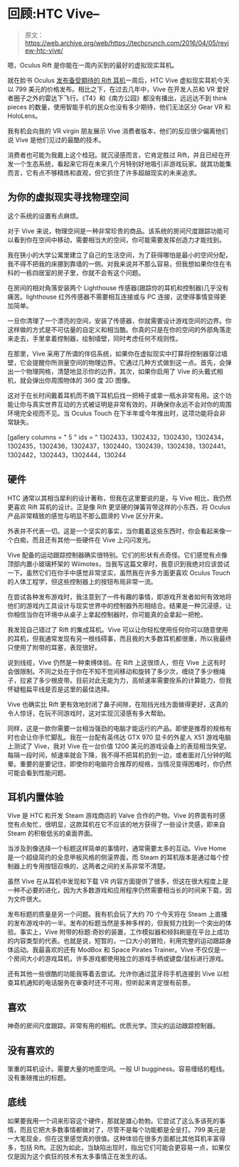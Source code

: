 # 回顾:HTC Vive–

> 原文：<https://web.archive.org/web/https://techcrunch.com/2016/04/05/review-htc-vive/>

嗯，Oculus Rift 是你能在一周内买到的最好的虚拟现实耳机。

就在脸书 Oculus [发布备受期待的 Rift 耳机](https://web.archive.org/web/20220810112821/https://beta.techcrunch.com/2016/03/28/review-the-oculus-rift/)一周后，HTC Vive 虚拟现实耳机今天以 799 美元的价格发布。相比之下，在过去几年中，Vive 在开发人员和 VR 爱好者圈子之外的雷达下飞行。《T4》和《南方公园》都没有播出，远远达不到 think pieces 的数量，使用智能手机的民众也没有多少期待，他们无法区分 Gear VR 和 HoloLens。

我有机会向我的 VR virgin 朋友展示 Vive 消费者版本，他们的反应很少偏离他们说 Vive 是他们见过的最酷的技术。

消费者也可能为我戴上这个桂冠。就沉浸感而言，它肯定胜过 Rift，并且已经在开发一个生态系统，看起来它将在未来几个月特别好地吸引非游戏玩家。就其功能集而言，它有点不够精炼和直观，但它抓住了许多超越现实的未来追求。

## **为你的虚拟现实寻找物理空间**

这个系统的设置有点麻烦。

对于 Vive 来说，物理空间是一种非常珍贵的商品。该系统的房间尺度跟踪功能可以看到你在空间中移动，需要相当大的空间，你可能需要发挥创造力才能找到。

我在狭小的大学公寓里建立了自己的生活空间，为了获得哪怕是最小的空间分配，我不得不把我的床挪到靠墙的一侧。对我来说并不那么容易，但我想如果你住在韦科的一栋四居室的房子里，你就不会有这个问题。

在房间的相对角落安装两个 Lighthouse 传感器(跟踪你的耳机和控制器)几乎没有痛苦。lighthouse 红外传感器不需要相互连接或与 PC 连接，这使得事情变得更加简单。

一旦你清理了一个漂亮的空间，安装了传感器，你就需要设计游戏空间的边界。你这样做的方式是不可估量的自定义和相当酷。你真的只是在你的空间的外部角落走来走去，手里拿着控制器，绘制墙壁，同时考虑任何不规则性。

在那里，Vive 采用了所谓的伴侣系统，如果你在虚拟现实中打算将控制器穿过墙壁，它会提醒你所测量空间的物理边界。它通过几种方式做到这一点。首先，会弹出一个物理网格，清楚地显示你的边界，其次，如果你启用了 Vive 的头戴式相机，就会弹出你周围物体的 360 度 2D 图像。

这对于在长时间戴着耳机而不摘下耳机后找一把椅子或拿一瓶水非常有用。这个功能让你与真实世界互动的方式被证明是非常有效的，并确保你永远不会对你的周围环境完全视而不见。当 Oculus Touch 在下半年或今年推出时，这项功能将会非常缺失。

[gallery columns = " 5 " ids = " 1302433，1302432，1302430，1302434，1302435，1302436，1302437，1302440，1302439，1302438，1302441，1302442，1302443，1302444，130244

## **硬件**

HTC 通常以其相当犀利的设计著称，但我在这里要说的是，与 Vive 相比，我仍然更喜欢 Rift 耳机的设计。正是像 Rift 更坚硬的弹簧背带这样的小东西，将 Oculus 产品非常精致的感觉与明显不那么圆滑的 Vive 区分开来。

外表并不代表一切。这是一个坚实的事实，当你戴着这些东西时，你会看起来像一个白痴，而且还有其他一些硬件在 Vive 上闪闪发光。

Vive 配备的运动跟踪控制器确实很特别。它们的形状有点奇怪。它们感觉有点像顶部内置小玻璃杯架的 Wiimotes，当我写这篇文章时，我意识到我绝对应该尝试一下。虽然它们在你手中感觉非常坚实，虽然我在许多方面更喜欢 Oculus Touch 的人体工程学，但这些控制器上的按钮布局非常一流。

在尝试各种发布游戏时，我注意到了一件有趣的事情，即游戏开发者如何有效地将他们的游戏内工具设计与现实世界中的控制器外形相结合。结果是一种沉浸感，让你相信当你在环境中从桌子上拿起控制器时，你可能真的会拿起一把枪。

我发现自己错过了 Rift 的集成耳机。Vive 可以让你轻松使用任何你可以随意使用的耳机，但我通常发现有另一根线碍事，而且我的大多数耳机都很重，所以我最终只使用了附带的耳塞，表现很好。

说到线缆，Vive 仍然是一种束缚体验。在 Rift 上这很烦人，但在 Vive 上这有时会很限制。不同之处在于你在不知不觉间移动和旋转了多少次，缠绕了多少根绳子，拉紧了多少根皮带。目前对此无能为力，高帧速率需要拴系的计算能力，但我怀疑粗扁平线是否是这里的最佳选择。

Vive 也确实比 Rift 更有效地封闭了鼻子间隙，在阻挡光线方面做得更好，这真的令人惊讶，在玩不同游戏时，这对实现沉浸感有多大帮助。

同样，这是一款你需要一台相当强劲的电脑才能运行的产品。即使是推荐的规格有时也会让你手忙脚乱。我在一台配有英伟达 GTX 970 显卡的外星人 X51 游戏电脑上测试了 Vive，我对 Vive 在一台价值 1200 美元的游戏设备上的表现相当失望。每隔一段时间，帧速率就会下降，我不得不把耳机扔到一边，或者面对几分钟的眩晕。重要的是要记住，即使你的电脑符合推荐的规格，当情况变得困难时，你仍然可能会看到性能问题。

## **耳机内置体验**

Vive 是 HTC 和开发 Steam 游戏商店的 Valve 合作的产物。Vive 的界面有时感觉有点匆忙，很明显，这款耳机在它不应该的地方获得了一些设计灵感，即来自 Steam 的积极低劣的桌面界面。

当涉及到像选择一个标题这样简单的事情时，通常需要太多的互动。Vive Home 是一个超级简约的全息甲板风格的侧滚界面，而 Steam 的耳机版本是通过每个控制器上的专用按钮召唤的，这两者之间的关系非常不清楚。

虽然 Vive 在从耳机中发现和下载 VR 内容方面提供了很多，但这在很大程度上是一种不必要的进化，因为大多数游戏和应用程序仍然需要相当长的时间来下载，因为文件很大。

发布标题的质量是另一个问题。我有机会玩了大约 70 个今天将在 Steam 上直播的发布游戏中的一半。发布的标题当然是多种多样的，但我努力找到一个突出的体验。事实上，Vive 附带的标题:奇妙的装置，工作模拟器和倾斜刷是在平台上成功的内容类型的代表。也就是说，短暂的，一口大小的冒险，利用完整的运动跟踪身体运动。我最喜欢的还有 ModBox 和 Space Pirates Trainer。Vive 不仅仅是一个房间大小的游戏耳机，许多游戏都使用独立的游戏手柄或键盘/鼠标进行游戏。

还有其他一些很酷的功能我等着去尝试。允许你通过蓝牙将手机连接到 Vive 以检查耳机通知的电话服务在审查时还不可用，但听起来肯定很有前景。

## **喜欢**

神奇的房间尺度跟踪。非常有用的相机。优质光学。顶尖的运动跟踪控制器。

## **没有喜欢的**

笨重的耳机设计。需要大量的地面空间。一般 UI bugginess。容易缠结的粗线。没有重磅推出的标题。

## **底线**

如果要我用一个词来形容这个硬件，那就是雄心勃勃。它尝试了这么多该死的事情，而且它把大多数事情都做对了，尽管不是每个功能都是全垒打。799 美元是一大笔现金，但在这里感觉真的很值。这种体验在很多方面都比其他耳机丰富得多，包括 Rift。正因为如此，当缺陷出现时，指出它们可能会更容易一点，如果仅仅是因为这个疯狂的技术有太多事情正在发生的话。